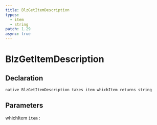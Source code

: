 ```yaml
---
title: BlzGetItemDescription
types:
  - item
  - string
patch: 1.29
async: true
---
```


# BlzGetItemDescription

## Declaration

```jass
native BlzGetItemDescription takes item whichItem returns string
```

## Parameters
whichItem `item`
: 
